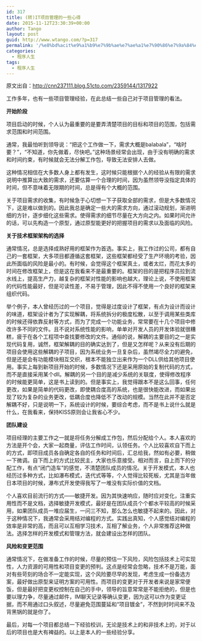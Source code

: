 ```yaml
---
id: 317
title: (转)IT项目管理的一些心得
date: 2015-11-12T23:30:39+00:00
author: Tango
layout: post
guid: http://www.wtango.com/?p=317
permalink: '/%e8%bd%acit%e9%a1%b9%e7%9b%ae%e7%ae%a1%e7%90%86%e7%9a%84%e4%b8%80%e4%ba%9b%e5%bf%83%e5%be%97/'
categories:
  - 程序人生
tags:
  - 程序人生
---
```

原文出自：<a href="http://cnn237111.blog.51cto.com/2359144/1317922" target="_blank">http://cnn237111.blog.51cto.com/2359144/1317922</a>

工作多年，也有一些项目管理经验，在此总结一些自己对于项目管理的看法。
  
**开始阶段**
  
项目启动的时候，个人认为最重要的是要弄清楚项目的目标和项目的范围，包括需求范围和时间范围。
  
通常，我最怕听到领导说：“把这个工作做一下，需求大概是balabala”，“啥时要？”，“不知道，你先做着，尽快吧。”这种场景经常会出现，由于没有明确的需求和时间约束，有时候就会无法分解工作包，导致无法安排人去做。

<!--more-->


  
这种情况相信在大多数人身上都有发生，这时候只能根据个人的经验从有限的需求说明中推算出大致的需求，还要估算一个合理的时间，因为虽然领导没指定具体的时间，但不意味着无限期的时间，总是得有个大概的范围。
  
关于项目需求的收集，有时候急于心切想一下子获取全部的需求，但是大多数情况下，这是难以做到的。因此我总是确定一些大的需求方向，通过滚动规划，渐进明细的方针，逐步细化这些需求。使得需求的细节尽量在大方向之内。如果时间允许的话，可以先构造一个原型，通过原型能更好的把握项目的需求以及面临的风险。

**关于技术框架架构的选择**
  
通常情况，总是选择成熟好用的框架作为首选。事实上，我工作过的公司，都有自己的一套框架，大多项目都遵循这套框架，这些框架都经受了生产环境的考验，因此所面临的风险是最小的。有时候，会觉得这个框架真土，或者太烂，而花太多的时间在修改框架上，但是这在我看来不是最重要的。框架的目的是把程序员拉到流水线上，提高生产力，越复杂的框架对性能的影响也越大，理论上说，不使用框架的代码性能最好，但是可读性差，不易于管理，因此不得不使用一个良好的框架来组织代码。
  
举个例子，本人曾经历过的一个项目，觉得是过度设计了框架，有点为设计而设计的味道，框架设计者为了实现解耦，将系统拆分的极度松散，以至于调用某些类库的时候还得依靠反射等方式，而为了完成一个功能业务，常常要在十几个项目中修改许多不同的文件。且不说对系统性能的影响，单单对开发人员的开发体验就很糟糕，疲于在各个工程项中查找要修改的文件。通俗的说，解耦的主要目的之一是实现代码复用，诚然，框架解耦的目的确实达到了，但是又怎样呢？从来没有后期的项目会使用这些解耦的子项目，因为系统业务一旦复杂后，虽然竭尽全力的避免，但是还是会有功能模块相互交织，根本不能独立出来作为一个DLL供给其他项目使用。事实上每到新项目开始的时候，多数情况下还是采用原始的复制代码的方式，而不是直接采用某个dll。解耦的另一个目的是减少系统的关联度，使得修改程序的时候能更简单，这是书上读到的。但是事实上，我觉得跟本不是这么回事，任何更改，如果是简单的代码更改，即使耦合度高的系统，也是很快能改进，而如果出现了较为复杂的业务更改，低耦合度也降低不了改动的规模。当然在此并不是否定解耦不好，只是说明一下，系统设计的时候，要综合考虑，而不是书上说什么就是什么，在我看来，保持KISS原则会让我省心不少。

**团队建设**
  
项目经理的主要工作之一就是将任务分解成工作包，然后分配给个人。本人喜欢的方法是开个会，大家一起商量，评估工作时间，认领任务。个人比较喜欢自下而上的方式，即项目成员各自确定各自的任务和时间后，汇总给我，然如有必要，稍做一下微调。自下而上的方式比较民主，大家也乐意接受。相对而言，自上而下的分配工作，有点“闭门造车”的感觉，不清楚团队成员的情况。关于开发模式，本人也经历过多种方式，比如瀑布模式，迭代式等等，个人觉得比较死板，尤其是当年做日本项目的时候，瀑布式开发使得我写了一堆没有实际价值的文档。
  
个人喜欢目前流行的方式——敏捷开发。因为其快速响应，随时应对变化，注重实用性而不是文档，选择敏捷开发模式，最好是在团队成员个个都水平较高的时候采用，如果团队成员一堆应届生，一问三不知，那么怎么也敏捷不起来的。因此，对于这种情况下，我通常会采用结对编程的方式。实践出真知，个人感觉结对编程的效率是非常的高，而且可以互相学习技术，互相了解业务，个人非常推荐这种做法。选择怎样的开发模式和管理方法，就会建设出怎样的团队。

**风险和变更范围**
  
通常情况下，在做准备工作的时候，尽量的预估一下风险，风险包括技术上可实现性，人力资源的可用性和项目变更的预判。这点是经常会忽略，技术不是万能，面对有些苛刻的场合不一定能实现，这个风险要尽早的发现，考虑生成一份备选方案，最好做出原型来证明方案的可用性。而项目的变更对于开发者来说是家常便饭，但是最好把变更权控制在自己的手中，领导的旨意常常是不能拒绝的，但是也要以理力争，尽量通过邮件，IM聊天记录等确认变更，因为这可以作为变更证据，而不用通过口头叙述，尽量避免范围蔓延和“项目镀金”，不然到时时间来不及背黑锅的就是你了。

最后，对每一个项目都总结一下经验校训，无论是技术上的和非技术上的，对于以后的项目也是大有裨益的。以上是本人的一些经验分享。